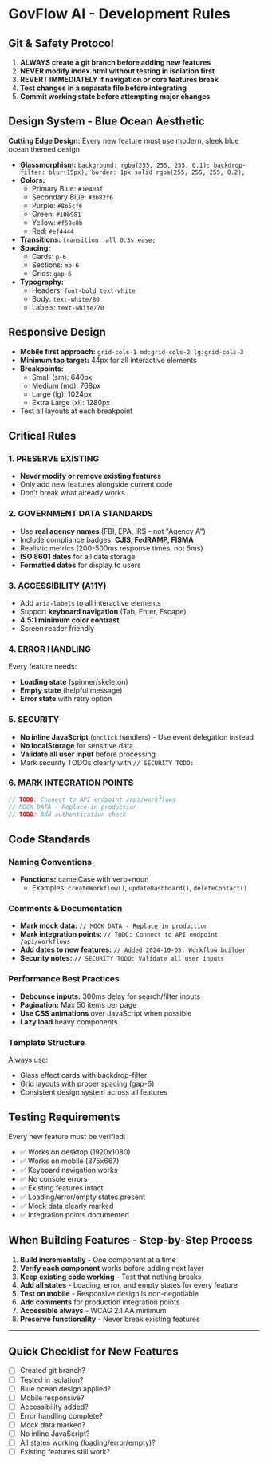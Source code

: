 # GovFlow AI - Development Rules

## Git & Safety Protocol
1. **ALWAYS create a git branch before adding new features**
2. **NEVER modify index.html without testing in isolation first**
3. **REVERT IMMEDIATELY if navigation or core features break**
4. **Test changes in a separate file before integrating**
5. **Commit working state before attempting major changes**

## Design System - Blue Ocean Aesthetic
**Cutting Edge Design:** Every new feature must use modern, sleek blue ocean themed design
- **Glassmorphism:** `background: rgba(255, 255, 255, 0.1); backdrop-filter: blur(15px); border: 1px solid rgba(255, 255, 255, 0.2);`
- **Colors:**
  - Primary Blue: `#1e40af`
  - Secondary Blue: `#3b82f6`
  - Purple: `#8b5cf6`
  - Green: `#10b981`
  - Yellow: `#f59e0b`
  - Red: `#ef4444`
- **Transitions:** `transition: all 0.3s ease;`
- **Spacing:**
  - Cards: `p-6`
  - Sections: `mb-6`
  - Grids: `gap-6`
- **Typography:**
  - Headers: `font-bold text-white`
  - Body: `text-white/80`
  - Labels: `text-white/70`

## Responsive Design
- **Mobile first approach:** `grid-cols-1 md:grid-cols-2 lg:grid-cols-3`
- **Minimum tap target:** 44px for all interactive elements
- **Breakpoints:**
  - Small (sm): 640px
  - Medium (md): 768px
  - Large (lg): 1024px
  - Extra Large (xl): 1280px
- Test all layouts at each breakpoint

## Critical Rules

### 1. PRESERVE EXISTING
- **Never modify or remove existing features**
- Only add new features alongside current code
- Don't break what already works

### 2. GOVERNMENT DATA STANDARDS
- Use **real agency names** (FBI, EPA, IRS - not "Agency A")
- Include compliance badges: **CJIS, FedRAMP, FISMA**
- Realistic metrics (200-500ms response times, not 5ms)
- **ISO 8601 dates** for all date storage
- **Formatted dates** for display to users

### 3. ACCESSIBILITY (A11Y)
- Add `aria-labels` to all interactive elements
- Support **keyboard navigation** (Tab, Enter, Escape)
- **4.5:1 minimum color contrast**
- Screen reader friendly

### 4. ERROR HANDLING
Every feature needs:
- **Loading state** (spinner/skeleton)
- **Empty state** (helpful message)
- **Error state** with retry option

### 5. SECURITY
- **No inline JavaScript** (`onclick` handlers) - Use event delegation instead
- **No localStorage** for sensitive data
- **Validate all user input** before processing
- Mark security TODOs clearly with `// SECURITY TODO:`

### 6. MARK INTEGRATION POINTS
```javascript
// TODO: Connect to API endpoint /api/workflows
// MOCK DATA - Replace in production
// TODO: Add authentication check
```

## Code Standards

### Naming Conventions
- **Functions:** camelCase with verb+noun
  - Examples: `createWorkflow()`, `updateDashboard()`, `deleteContact()`

### Comments & Documentation
- **Mark mock data:** `// MOCK DATA - Replace in production`
- **Mark integration points:** `// TODO: Connect to API endpoint /api/workflows`
- **Add dates to new features:** `// Added 2024-10-05: Workflow builder`
- **Security notes:** `// SECURITY TODO: Validate all user inputs`

### Performance Best Practices
- **Debounce inputs:** 300ms delay for search/filter inputs
- **Pagination:** Max 50 items per page
- **Use CSS animations** over JavaScript when possible
- **Lazy load** heavy components

### Template Structure
Always use:
- Glass effect cards with backdrop-filter
- Grid layouts with proper spacing (gap-6)
- Consistent design system across all features

## Testing Requirements
Every new feature must be verified:
- ✅ Works on desktop (1920x1080)
- ✅ Works on mobile (375x667)
- ✅ Keyboard navigation works
- ✅ No console errors
- ✅ Existing features intact
- ✅ Loading/error/empty states present
- ✅ Mock data clearly marked
- ✅ Integration points documented

## When Building Features - Step-by-Step Process
1. **Build incrementally** - One component at a time
2. **Verify each component** works before adding next layer
3. **Keep existing code working** - Test that nothing breaks
4. **Add all states** - Loading, error, and empty states for every feature
5. **Test on mobile** - Responsive design is non-negotiable
6. **Add comments** for production integration points
7. **Accessible always** - WCAG 2.1 AA minimum
8. **Preserve functionality** - Never break existing features

---

## Quick Checklist for New Features
- [ ] Created git branch?
- [ ] Tested in isolation?
- [ ] Blue ocean design applied?
- [ ] Mobile responsive?
- [ ] Accessibility added?
- [ ] Error handling complete?
- [ ] Mock data marked?
- [ ] No inline JavaScript?
- [ ] All states working (loading/error/empty)?
- [ ] Existing features still work?
